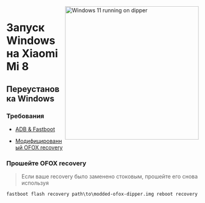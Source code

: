 <img align="right" src="https://github.com/n00b69/woa-polaris/blob/main/polaris.png" width="350" alt="Windows 11 running on dipper">

# Запуск Windows на Xiaomi Mi 8

## Переустановка Windows

### Требования
- [ADB & Fastboot](https://developer.android.com/studio/releases/platform-tools)

- [Модифицированный OFOX recovery](https://github.com/n00b69/woa-dipper/releases/download/Files/modded-ofox-dipper.img)

### Прошейте OFOX recovery
> Если ваше recovery было заменено стоковым, прошейте его снова используя
```cmd
fastboot flash recovery path\to\modded-ofox-dipper.img reboot recovery
```










